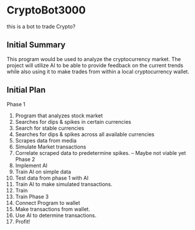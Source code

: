 # CryptoBot3000
this is a bot to trade Crypto?

## Initial Summary
This program would be used to analyze the cryptocurrency market. The project will utilize AI to be able to provide feedback on the current trends while also using it to make trades from within a local cryptocurrency wallet. 

## Initial Plan 
Phase 1
1)	Program that analyzes stock market
2)	Searches for dips & spikes in certain currencies
3)	Search for stable currencies
4)	Searches for dips & spikes across all available currencies
5)	Scrapes data from media
6)	Simulate Market transactions
7)	Correlate scraped data to predetermine spikes. – Maybe not viable yet
Phase 2
1)	Implement AI
2)	Train AI on simple data
3)	Test data from phase 1 with AI
4)	Train AI to make simulated transactions.
5)	Train
6)	Train
Phase 3
1)	Connect Program to wallet
2)	Make transactions from wallet.
3)	Use AI to determine transactions.
4)	Profit!
